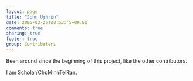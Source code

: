 ```yaml
---
layout: page
title: "John Ughrin"
date: 2005-03-26T00:53:45+00:00
comments: true
sharing: true
footer: true
group: Contributers
---
```


Been around since the beginning of this project, like the other contributors.

I am Scholar/ChoMinhTelRan.
